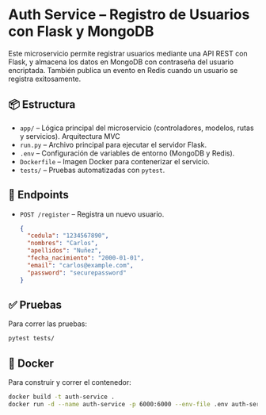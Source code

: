 # Auth Service – Registro de Usuarios con Flask y MongoDB

Este microservicio permite registrar usuarios mediante una API REST con Flask, y almacena los datos en MongoDB con contraseña del usuario encriptada. También publica un evento en Redis cuando un usuario se registra exitosamente.

## 📦 Estructura

- `app/` – Lógica principal del microservicio (controladores, modelos, rutas y servicios). Arquitectura MVC
- `run.py` – Archivo principal para ejecutar el servidor Flask.
- `.env` – Configuración de variables de entorno (MongoDB y Redis).
- `Dockerfile` – Imagen Docker para contenerizar el servicio.
- `tests/` – Pruebas automatizadas con `pytest`.

## 🚀 Endpoints

- `POST /register` – Registra un nuevo usuario.
  ```json
  {
    "cedula": "1234567890",
    "nombres": "Carlos",
    "apellidos": "Nuñez",
    "fecha_nacimiento": "2000-01-01",
    "email": "carlos@example.com",
    "password": "securepassword"
  }
  ```

## ✅ Pruebas

Para correr las pruebas:
```bash
pytest tests/
```

## 🐳 Docker

Para construir y correr el contenedor:
```bash
docker build -t auth-service .
docker run -d --name auth-service -p 6000:6000 --env-file .env auth-service
```
